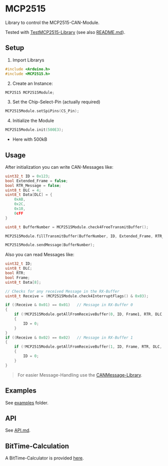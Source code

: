 # MCP2515
Library to control the MCP2515-CAN-Module.

Tested with [TestMCP2515-Library](TestMCP2515) (see also [README.md](TestMCP2515/README.md)).


## Setup

1. Import Librarys

```c++
#include <Arduino.h>
#include <MCP2515.h>
```

2. Create an Instance:

```c++
MCP2515 MCP2515Module;
```

3. Set the Chip-Select-Pin (actually required)

```c++
MCP2515Module.setSpiPins(CS_Pin);
```

4. Initialize the Module

```c++
MCP2515Module.init(500E3);
```

 - Here with 500kB


## Usage

After initialization you can write CAN-Messages like:

```c++
uint32_t ID = 0x123;
bool Extended_Frame = false;
bool RTR_Message = false;
uint8_t DLC = 4;
uint8_t Data[DLC] = {
    0xAB,
    0x2C,
    0x10,
    0cFF
}

uint8_t BufferNumber = MCP2515Module.check4FreeTransmitBuffer();

MCP2515Module.fillTransmitBuffer(BufferNumber, ID, Extended_Frame, RTR_Message, DLC, Data);

MCP2515Module.sendMessage(BufferNumber);
```


Also you can read Messages like:

```c++
uint32_t ID;
uint8_t DLC;
bool RTR;
bool Frame;
uint8_t Data[8];

// Checks for any received Message in the RX-Buffer
uint8_t Receive = (MCP2515Module.check4InterruptFlags() & 0x03);

if ((Receive & 0x01) == 0x01)   // Message in RX-Buffer 0
{
    if (!MCP2515Module.getAllFromReceiveBuffer(0, ID, Frame1, RTR, DLC, Data))
    {
        ID = 0;
    }
}
if ((Receive & 0x02) == 0x02)   // Message in RX-Buffer 1
{
    if (!MCP2515Module.getAllFromReceiveBuffer(1, ID, Frame, RTR, DLC, Data))
    {
        ID = 0;
    }
}
```



> For easier Message-Handling use the [CANMessage-Library](https://github.com/MH-Tobi/CANMessage).

## Examples
See [examples](examples) folder.

## API
See [API.md](API.md).

## BitTime-Calculation
A BitTime-Calculator is provided [here](docs/BitTimeCalculator.xlsx).
